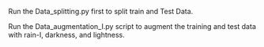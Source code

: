 Run the Data_splitting.py first to split train and Test Data.

Run the Data_augmentation_I.py script to augment the training and test data with rain-I, darkness, and lightness. 
